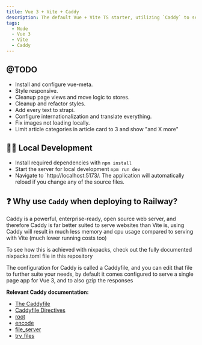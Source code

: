 ```yaml
---
title: Vue 3 + Vite + Caddy
description: The default Vue + Vite TS starter, utilizing `Caddy` to serve the built single page app
tags:
  - Node
  - Vue 3
  - Vite
  - Caddy
---
```


## @TODO

- Install and configure vue-meta.
- Style responsive.
- Cleanup page views and move logic to stores.
- Cleanup and refactor styles.
- Add every text to strapi.
- Configure internationalization and translate everything.
- Fix images not loading locally.
- Limit article categories in article card to 3 and show "and X more"

## 💁‍♀️ Local Development

- Install required dependencies with `npm install`
- Start the server for local development `npm run dev`
- Navigate to `http://localhost:5173/. The application will automatically reload if you change any of the source files.

## ❓ Why use `Caddy` when deploying to Railway?

Caddy is a powerful, enterprise-ready, open source web server, and therefore Caddy is far better suited to serve websites than Vite is, using Caddy will result in much less memory and cpu usage compared to serving with Vite (much lower running costs too)

To see how this is achieved with nixpacks, check out the fully documented nixpacks.toml file in this repository

The configuration for Caddy is called a Caddyfile, and you can edit that file to further suite your needs, by default it comes configured to serve a single page app for Vue 3, and to also gzip the responses

**Relevant Caddy documentation:**

- [The Caddyfile](https://caddyserver.com/docs/caddyfile)
- [Caddyfile Directives](https://caddyserver.com/docs/caddyfile/directives)
- [root](https://caddyserver.com/docs/caddyfile/directives/root)
- [encode](https://caddyserver.com/docs/caddyfile/directives/encode)
- [file_server](https://caddyserver.com/docs/caddyfile/directives/file_server)
- [try_files](https://caddyserver.com/docs/caddyfile/directives/try_files)